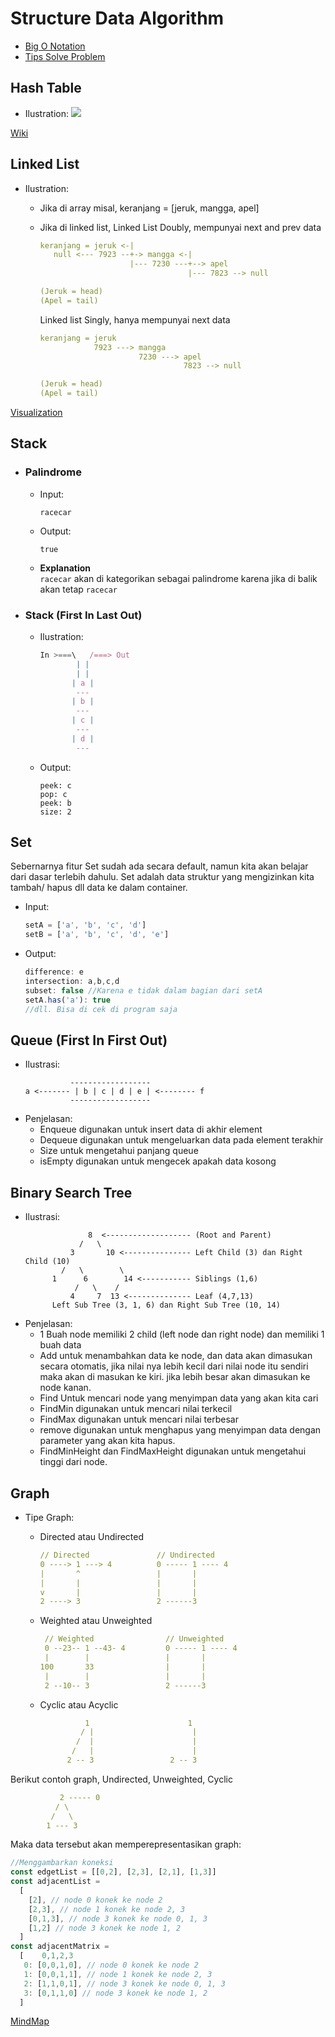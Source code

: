 # Structure Data Algorithm

- [Big O Notation](./src/1.bigONotation)
- [Tips Solve Problem](./src/2.solveInterview)


## Hash Table
- Ilustration:
  ![](https://upload.wikimedia.org/wikipedia/commons/thumb/5/5a/Hash_table_5_0_1_1_1_1_0_LL.svg/2880px-Hash_table_5_0_1_1_1_1_0_LL.svg.png)

[Wiki](https://en.wikipedia.org/wiki/Hash_table)

## Linked List
- Ilustration:
  - Jika di array misal, keranjang = [jeruk, mangga, apel]
  - Jika di linked list,
    Linked List Doubly, mempunyai next and prev data
    ```yml
    keranjang = jeruk <-|
       null <--- 7923 --+-> mangga <-|
                        |--- 7230 ---+--> apel
                                     |--- 7823 --> null

    (Jeruk = head)
    (Apel = tail)
    ```

    Linked list Singly, hanya mempunyai next data
    ```yml
    keranjang = jeruk
                7923 ---> mangga
                          7230 ---> apel
                                    7823 --> null

    (Jeruk = head)
    (Apel = tail)
    ```
[Visualization](https://visualgo.net/en/list)
## Stack
- ### Palindrome
  - Input:
    ```
    racecar
    ```
  - Output:
    ```
    true
    ```
  - **Explanation** </br>
    `racecar` akan di kategorikan sebagai palindrome karena jika di balik akan tetap `racecar`
- ### Stack (First In Last Out)
  - Ilustration:
    ```ts
    In >===\   /===> Out
            | |
            | |
           | a |
            ---
           | b |
            ---
           | c |
            ---
           | d |
            ---
    
    ```
  - Output:
    ```
    peek: c
    pop: c
    peek: b
    size: 2
    ```

## Set
  Sebernarnya fitur Set sudah ada secara default, namun kita akan belajar dari dasar terlebih dahulu. Set adalah data struktur yang mengizinkan kita tambah/ hapus dll data ke dalam container.
  - Input:
    ```ts
    setA = ['a', 'b', 'c', 'd']
    setB = ['a', 'b', 'c', 'd', 'e']
    ```
  - Output:
    ```ts
    difference: e
    intersection: a,b,c,d
    subset: false //Karena e tidak dalam bagian dari setA
    setA.has('a'): true
    //dll. Bisa di cek di program saja
    ```
## Queue (First In First Out)
  - Ilustrasi:
    ```
              ------------------
    a <------- | b | c | d | e | <-------- f
              ------------------
    ```
  - Penjelasan: </br>
      - Enqueue digunakan untuk insert data di akhir element
      - Dequeue digunakan untuk mengeluarkan data pada element terakhir
      - Size untuk mengetahui panjang queue
      - isEmpty digunakan untuk mengecek apakah data kosong
## Binary Search Tree
  - Ilustrasi:
    ```
                  8  <------------------- (Root and Parent)
                /   \
              3       10 <--------------- Left Child (3) dan Right Child (10)
            /   \        \
          1      6        14 <----------- Siblings (1,6)
               /   \    /
              4     7  13 <-------------- Leaf (4,7,13)
          Left Sub Tree (3, 1, 6) dan Right Sub Tree (10, 14)
    ```
  - Penjelasan:
    - 1 Buah node memiliki 2 child (left node dan right node) dan memiliki 1 buah data
    - Add untuk menambahkan data ke node, dan data akan dimasukan secara otomatis, jika nilai nya lebih kecil dari nilai node itu sendiri maka akan di masukan ke kiri. jika lebih besar akan dimasukan ke node kanan.
    - Find Untuk mencari node yang menyimpan data yang akan kita cari
    - FindMin digunakan untuk mencari nilai terkecil
    - FindMax digunakan untuk mencari nilai terbesar
    - remove digunakan untuk menghapus yang menyimpan data dengan parameter yang akan kita hapus.
    - FindMinHeight dan FindMaxHeight digunakan untuk mengetahui tinggi dari node.

## Graph

- Tipe Graph:
  - Directed atau Undirected
    ```yaml
    // Directed               // Undirected
    0 ----> 1 ---> 4          0 ----- 1 ---- 4
    |       ^                 |       |
    |       |                 |       |
    v       |                 |       |
    2 ----> 3                 2 ------3
    ```
  - Weighted atau Unweighted
     ```yaml
      // Weighted                // Unweighted
      0 --23-- 1 --43- 4         0 ----- 1 ---- 4
      |        |                 |       |
     100       33                |       |
      |        |                 |       |
      2 --10-- 3                 2 ------3
    ```

  - Cyclic atau Acyclic
    ```yaml
              1                      1
             / |                      |
            /  |                      |
           /   |                      |
          2 -- 3                 2 -- 3
    ```

Berikut contoh graph, Undirected, Unweighted, Cyclic
```yaml
           2 ----- 0
          / \
         /   \
        1 --- 3
```
Maka data tersebut akan memperepresentasikan graph:

```ts
//Menggambarkan koneksi
const edgetList = [[0,2], [2,3], [2,1], [1,3]]
const adjacentList = 
  [
    [2], // node 0 konek ke node 2
    [2,3], // node 1 konek ke node 2, 3
    [0,1,3], // node 3 konek ke node 0, 1, 3
    [1,2] // node 3 konek ke node 1, 2
  ]
const adjacentMatrix = 
  [    0,1,2,3
   0: [0,0,1,0], // node 0 konek ke node 2
   1: [0,0,1,1], // node 1 konek ke node 2, 3
   2: [1,1,0,1], // node 3 konek ke node 0, 1, 3
   3: [0,1,1,0] // node 3 konek ke node 1, 2
  ]
```

[MindMap](https://coggle.it/diagram/W5E5tqYlrXvFJPsq/t/master-the-interview-click-here-for-course-link)